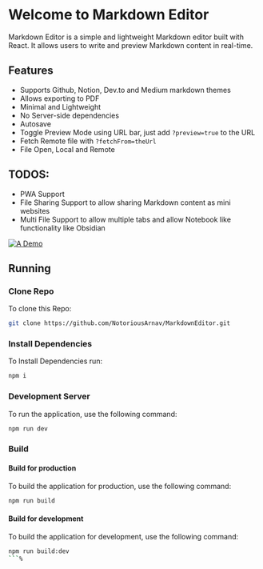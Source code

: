 # Welcome to Markdown Editor
Markdown Editor is a simple and lightweight Markdown editor built with React. It allows users to write and preview Markdown content in real-time.

## Features
- Supports Github, Notion, Dev.to and Medium markdown themes
- Allows exporting to PDF
- Minimal and Lightweight
- No Server-side dependencies
- Autosave
- Toggle Preview Mode using URL bar, just add `?preview=true` to the URL
- Fetch Remote file with `?fetchFrom=theUrl`
- File Open, Local and Remote

## TODOS:
- PWA Support
- File Sharing Support to allow sharing Markdown content as mini websites
- Multi File Support to allow multiple tabs and allow Notebook like functionality like Obsidian

[![A Demo](https://i.ytimg.com/vi/ufgCsc758yw/hqdefault.jpg "Markdown Editor")](https://www.youtube.com/watch?v=ufgCsc758yw)

## Running
### Clone Repo
To clone this Repo:
```bash
git clone https://github.com/NotoriousArnav/MarkdownEditor.git
```
### Install Dependencies
To Install Dependencies run:
```bash
npm i
```

### Development Server
To run the application, use the following command:
```bash
npm run dev
```
### Build
#### Build for production
To build the application for production, use the following command:
```bash
npm run build
```
#### Build for development
To build the application for development, use the following command:
```bash
npm run build:dev
```%
